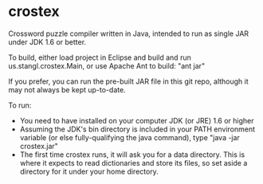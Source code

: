 crostex
=======

Crossword puzzle compiler written in Java, intended to run as single JAR under JDK 1.6 or better.

To build, either load project in Eclipse and build and run us.stangl.crostex.Main, or use Apache Ant to build: "ant jar"

If you prefer, you can run the pre-built JAR file in this git repo, although it may not always be kept up-to-date.

To run:

* You need to have installed on your computer JDK (or JRE) 1.6 or higher
* Assuming the JDK's bin directory is included in your PATH environment variable (or else fully-qualifying the java command), type "java -jar crostex.jar"
* The first time crostex runs, it will ask you for a data directory. This is where it expects to read dictionaries and store its files, so set aside a directory for it under your home directory.
